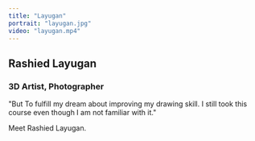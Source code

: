 ```yaml
---
title: "Layugan"
portrait: "layugan.jpg"
video: "layugan.mp4"
---
```


## Rashied Layugan
### 3D Artist, Photographer

"But To fulfill my dream about improving my drawing skill. I still took this course even though I am not familiar with it."

Meet Rashied Layugan.
